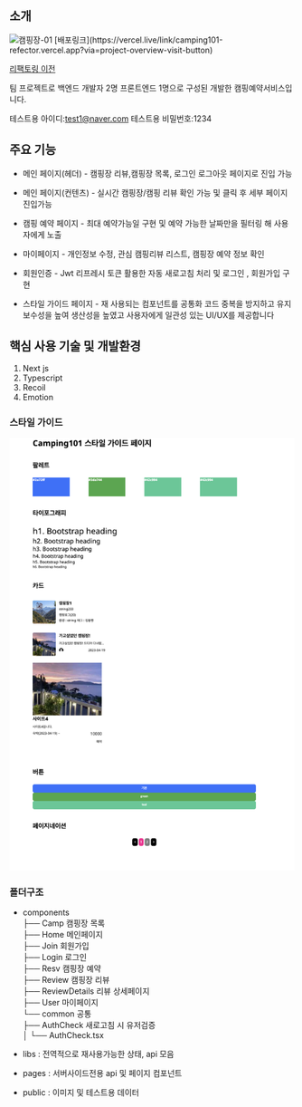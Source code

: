 ## 소개

<img width="1304" alt="캠핑장-01" src="https://github.com/gn753/camping101_refector/assets/71584114/77d951a4-2603-42a1-8e99-775351f2f091">
[배포링크](https://vercel.live/link/camping101-refector.vercel.app?via=project-overview-visit-button)

[리팩토링 이전](https://github.com/gn753/camping101_Front.git)

팀 프로젝트로 백엔드 개발자 2명 프론트엔드 1명으로 구성된 개발한 캠핑예약서비스입니다.

테스트용 아이디:test1@naver.com
테스트용 비밀번호:1234

## 주요 기능

- 메인 페이지(헤더) - 캠핑장 리뷰,캠핑장 목록, 로그인 로그아웃 페이지로 진입 가능

- 메인 페이지(컨텐츠) - 실시간 캠핑장/캠핑 리뷰 확인 가능 및 클릭 후 세부 페이지 진입가능

- 캠핑 예약 페이지 - 최대 예약가능일 구현 및 예약 가능한 날짜만을 필터링 해 사용자에게 노출

- 마이페이지 - 개인정보 수정, 관심 캠핑리뷰 리스트, 캠핑장 예약 정보 확인

- 회원인증 - Jwt 리프레시 토큰 활용한 자동 새로고침 처리 및 로그인 , 회원가입 구현

- 스타일 가이드 페이지 - 재 사용되는 컴포넌트를 공통화 코드 중복을 방지하고 유지 보수성을 높여 생산성을 높였고 사용자에게 일관성 있는 UI/UX를 제공합니다

## 핵심 사용 기술 및 개발환경

1. Next js
2. Typescript
3. Recoil
4. Emotion

### 스타일 가이드

![image](./documents/imgs/styleguide-01.png)

### 폴더구조

- components  
  ├── Camp 캠핑장 목록  
  ├── Home 메인페이지  
  ├── Join 회원가입  
  ├── Login 로그인  
  ├── Resv 캠핑장 예약  
  ├── Review 캠핑장 리뷰  
  ├── ReviewDetails 리뷰 상세페이지  
  ├── User 마이페이지  
  └── common 공통  
  ├── AuthCheck 새로고침 시 유저검증  
  │ └── AuthCheck.tsx

- libs : 전역적으로 재사용가능한 상태, api 모음
- pages : 서버사이드전용 api 및 페이지 컴포넌트
- public : 이미지 및 테스트용 데이터
